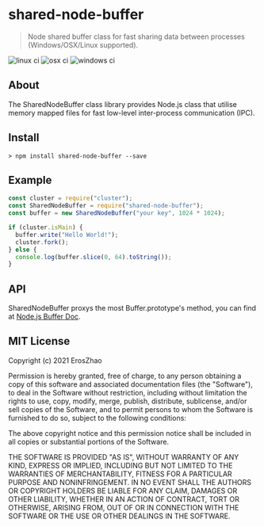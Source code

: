 # shared-node-buffer

> Node shared buffer class for fast sharing data between processes (Windows/OSX/Linux supported).

![linux ci](https://github.com/ErosZy/shared-node-buffer/actions/workflows/linux.yml/badge.svg)
![osx ci](https://github.com/ErosZy/shared-node-buffer/actions/workflows/osx.yml/badge.svg)
![windows ci](https://github.com/ErosZy/shared-node-buffer/actions/workflows/windows.yml/badge.svg)

About
-----
The SharedNodeBuffer class library provides Node.js class that utilise memory mapped files for fast low-level inter-process communication (IPC).

Install
-------
```shell
> npm install shared-node-buffer --save
```

Example
-------------
```javascript
const cluster = require("cluster");
const SharedNodeBuffer = require("shared-node-buffer");
const buffer = new SharedNodeBuffer("your key", 1024 * 1024);

if (cluster.isMain) {
  buffer.write("Hello World!");
  cluster.fork();
} else {
  console.log(buffer.slice(0, 64).toString());
}
```

API
---

SharedNodeBuffer proxys the most Buffer.prototype's method, you can find at [Node.js Buffer Doc](https://nodejs.org/dist/latest-v15.x/docs/api/buffer.html#buffer_buf_includes_value_byteoffset_encoding).

MIT License
-----------

Copyright (c) 2021 ErosZhao

Permission is hereby granted, free of charge, to any person obtaining a copy
of this software and associated documentation files (the "Software"), to deal
in the Software without restriction, including without limitation the rights
to use, copy, modify, merge, publish, distribute, sublicense, and/or sell
copies of the Software, and to permit persons to whom the Software is
furnished to do so, subject to the following conditions:

The above copyright notice and this permission notice shall be included in all
copies or substantial portions of the Software.

THE SOFTWARE IS PROVIDED "AS IS", WITHOUT WARRANTY OF ANY KIND, EXPRESS OR
IMPLIED, INCLUDING BUT NOT LIMITED TO THE WARRANTIES OF MERCHANTABILITY,
FITNESS FOR A PARTICULAR PURPOSE AND NONINFRINGEMENT. IN NO EVENT SHALL THE
AUTHORS OR COPYRIGHT HOLDERS BE LIABLE FOR ANY CLAIM, DAMAGES OR OTHER
LIABILITY, WHETHER IN AN ACTION OF CONTRACT, TORT OR OTHERWISE, ARISING FROM,
OUT OF OR IN CONNECTION WITH THE SOFTWARE OR THE USE OR OTHER DEALINGS IN THE
SOFTWARE.
